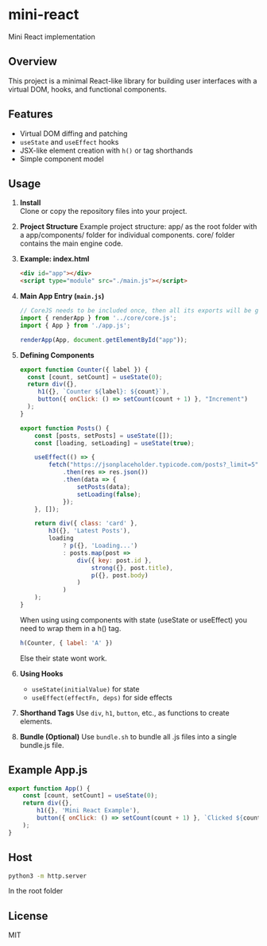 # mini-react
Mini React implementation
## Overview

This project is a minimal React-like library for building user interfaces with a virtual DOM, hooks, and functional components.

## Features

- Virtual DOM diffing and patching
- `useState` and `useEffect` hooks
- JSX-like element creation with `h()` or tag shorthands
- Simple component model

## Usage

1. **Install**  
    Clone or copy the repository files into your project.

2. **Project Structure**
    Example project structure:
    app/ as the root folder with a app/components/ folder for individual components.
    core/ folder contains the main engine code.

3. **Example: index.html**
    ```html
    <div id="app"></div>
    <script type="module" src="./main.js"></script>
    ```

4. **Main App Entry (`main.js`)**
    ```js
    // CoreJS needs to be included once, then all its exports will be global
    import { renderApp } from '../core/core.js';
    import { App } from './app.js';

    renderApp(App, document.getElementById("app"));
    ```

5. **Defining Components**
    ```js
    export function Counter({ label }) {
      const [count, setCount] = useState(0);
      return div({},
         h1({}, `Counter ${label}: ${count}`),
         button({ onClick: () => setCount(count + 1) }, "Increment")
      );
    }
    ```

    ```js
    export function Posts() {
        const [posts, setPosts] = useState([]);
        const [loading, setLoading] = useState(true);

        useEffect(() => {
            fetch("https://jsonplaceholder.typicode.com/posts?_limit=5")
                .then(res => res.json())
                .then(data => {
                    setPosts(data);
                    setLoading(false);
                });
        }, []);

        return div({ class: 'card' },
            h3({}, 'Latest Posts'),
            loading
                ? p({}, 'Loading...')
                : posts.map(post =>
                    div({ key: post.id },
                        strong({}, post.title),
                        p({}, post.body)
                    )
                )
        );
    }
    ```

    When using using components with state (useState or useEffect) you need to wrap them in a h() tag.
    ```js
    h(Counter, { label: 'A' })
    ```
    Else their state wont work.

6. **Using Hooks**
    - `useState(initialValue)` for state
    - `useEffect(effectFn, deps)` for side effects

7. **Shorthand Tags**
    Use `div`, `h1`, `button`, etc., as functions to create elements.

8. **Bundle (Optional)** 
    Use `bundle.sh` to bundle all .js files into a single bundle.js file.

## Example App.js

```js
export function App() {
    const [count, setCount] = useState(0);
    return div({},
        h1({}, 'Mini React Example'),
        button({ onClick: () => setCount(count + 1) }, `Clicked ${count} times`)
    );
}
```

## Host
```bash
python3 -m http.server
```

In the root folder

## License

MIT